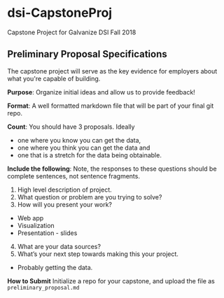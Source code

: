 # dsi-CapstoneProj
Capstone Project for Galvanize DSI Fall 2018

## Preliminary Proposal Specifications

The capstone project will serve as the key evidence for employers about what you're capable of building.

**Purpose**: Organize initial ideas and allow us to provide feedback!

**Format**: A well formatted markdown file that will be part of your final
git repo.

**Count**: You should have 3 proposals. Ideally
  * one where you know you can get the data,
  * one where you think you can get the data and
  * one that is a stretch for the data being obtainable.

**Include the following**:
Note, the responses to these questions should be complete sentences,
 not sentence fragments.
1. High level description of project.
2. What question or problem are you trying to solve?
3. How will you present your work?  
  * Web app
  * Visualization
  * Presentation - slides
4. What are your data sources?
5. What’s your next step towards making this your project.
  * Probably getting the data.

**How to Submit**
Initialize a repo for your capstone, and upload the file as ```preliminary_proposal.md```
